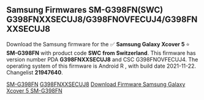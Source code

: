 <h2>Samsung Firmwares SM-G398FN(SWC) G398FNXXSECUJ8/G398FNOVFECUJ4/G398FNXXSECUJ8</h2>
Download the Samsung firmware for the ✅ <strong>Samsung Galaxy Xcover 5 </strong> ⭐ <strong>SM-G398FN</strong> with product code <strong>SWC</strong> <strong> from Switzerland</strong>. This firmware has version number PDA <strong>G398FNXXSECUJ8</strong> and CSC G398FNOVFECUJ4. The operating system of this firmware is Android R , with build date 2021-11-22. Changelist <strong>21947640</strong>.


[SM-G398FN](https://samfirm.shop/samsung/model/SM-G398FN)
[G398FNXXSECUJ8](https://samfirm.shop/samsung/pda/G398FNXXSECUJ8)
[Download Firmware Samsung Galaxy Xcover 5 SM-G398FN](https://samfirm.shop/samsung/firmware/476427)
